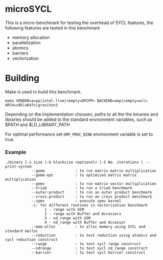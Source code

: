 # microSYCL

This is a micro-benchmark for testing the overhead of SYCL features, the following features are tested in this benchmark 

* memory allocation
* parallelization 
* atomics 
* barriers
* vectorization

# Building 

Make is used to build this benchmark. 

```
make VENDOR=acpp|intel-llvm|<empty=DPCPP> BACKEND=omp|<empty=ocl> ARCH=x86|a64fx|graviton3
```
Depending on the Implementation choosen, paths to all the the binaries and libraries should be added to the standard environment variables, such as $PATH and $LD_LIBRARY_PATH

For optimal performance set `OMP_PROC_BIND` environment variable is set to true. 

### Example

```
./binary [-s size |-b blocksize <optional> |-I No. iterations | --print-system
			--gemm 				: to run matrix matrix multiplication 
        	--gemm-opt 			: to optimized matrix matrix multiplication 
        	--gemv 				: to run matrix vector multiplication 
			--triad				: to run a triad benchmark 
			--outer-product		: to run an outer product benchmark
			--cross-product		: to run an cross product benchmark
			--spmv            	: execute spmv kernel
			-i: for different routines in vectorization benchmark
		    	  1 - range with USM
		    	  2 - range with Buffer and Accessors
		    	  3 - nd_range with USM
		    	  4 - nd_range with Buffer and Accessor
			--mem-alloc			: to alloc memory using SYCL and standard malloc 
			--reduction			: to test reduction using atomics and sycl reduction construct
			--range				: to test sycl range construct
			--ndrange 			: to test sycl nd_range construct
			--barrier			: to test sycl barrier construct
			
   
```

